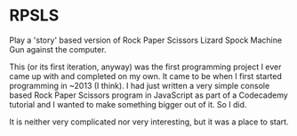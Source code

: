 # RPSLS
Play a 'story' based version of Rock Paper Scissors Lizard Spock Machine Gun against the computer. 

This (or its first iteration, anyway) was the first programming project I ever came up with and completed on my own. It came to be when I first started programming in ~2013 (I think). I had just written a very simple console based Rock Paper Scissors program in JavaScript as part of a Codecademy tutorial and I wanted to make something bigger out of it. So I did.

It is neither very complicated nor very interesting, but it was a place to start. 
